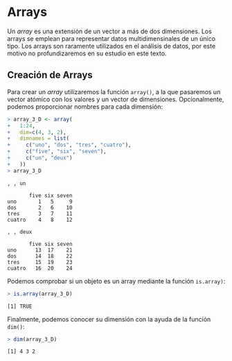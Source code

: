 

# Arrays


Un _array_ es una extensión de un vector a más de dos dimensiones. Los arrays se
emplean para representar  datos multidimensinales de un único tipo. Los arrays son
raramente utilizados en el análisis de datos, por este motivo no profundizaremos
en su estudio en este texto.


## Creación de Arrays

Para crear un _array_ utilizaremos la función `array()`, a la que pasaremos
un vector atómico con los valores y un vector de dimensiones. Opcionalmente, 
podemos proporcionar nombres para cada dimensión:


```r
> array_3_D <- array(
+   1:24, 
+   dim=c(4, 3, 2),
+   dimnames = list(
+     c("uno", "dos", "tres", "cuatro"),
+     c("five", "six", "seven"),
+     c("un", "deux")
+   ))
> array_3_D
```

```
, , un

       five six seven
uno       1   5     9
dos       2   6    10
tres      3   7    11
cuatro    4   8    12

, , deux

       five six seven
uno      13  17    21
dos      14  18    22
tres     15  19    23
cuatro   16  20    24
```


Podemos comprobar si un objeto es un array mediante la función `is.array)`:


```r
> is.array(array_3_D)
```

```
[1] TRUE
```

Finalmente, podemos conocer su dimensión con la ayuda de la función `dim()`:


```r
> dim(array_3_D)
```

```
[1] 4 3 2
```











































